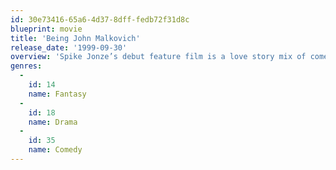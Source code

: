 ```yaml
---
id: 30e73416-65a6-4d37-8dff-fedb72f31d8c
blueprint: movie
title: 'Being John Malkovich'
release_date: '1999-09-30'
overview: 'Spike Jonze’s debut feature film is a love story mix of comedy and fantasy. The story is about an unsuccessful puppeteer named Craig, who one day at work finds a portal into the head of actor John Malkovich. The portal soon becomes a passion for anybody who enters it’s mad and controlling world of overtaking another human body.'
genres:
  -
    id: 14
    name: Fantasy
  -
    id: 18
    name: Drama
  -
    id: 35
    name: Comedy
---
```

